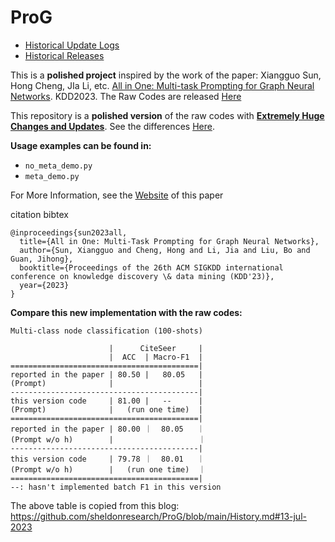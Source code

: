 # ProG


- [Historical Update Logs](https://github.com/sheldonresearch/ProG/blob/main/History.md)
- [Historical Releases](https://github.com/sheldonresearch/ProG/releases)

This is a **polished project** inspired by the work of the paper: Xiangguo Sun, Hong Cheng, JIa Li,
etc. [All in One: Multi-task Prompting for Graph Neural Networks](https://arxiv.org/abs/2307.01504). KDD2023. The Raw Codes are released [Here](https://anonymous.4open.science/r/mpg/README.md)


This repository is a **polished version** of the raw codes with **[Extremely Huge Changes and Updates](https://github.com/sheldonresearch/ProG/blob/main/History.md#13-jul-2023)**. See the differences [Here](https://github.com/sheldonresearch/ProG/blob/main/History.md#13-jul-2023).

**Usage examples can be found in:**

- ``no_meta_demo.py``
- ``meta_demo.py``



For More Information, see the [Website](https://graphprompt.github.io/) of this paper

citation bibtex

```
@inproceedings{sun2023all,
  title={All in One: Multi-Task Prompting for Graph Neural Networks},
  author={Sun, Xiangguo and Cheng, Hong and Li, Jia and Liu, Bo and Guan, Jihong},
  booktitle={Proceedings of the 26th ACM SIGKDD international conference on knowledge discovery \& data mining (KDD'23)},
  year={2023}
}

```


**Compare this new implementation with the raw codes:**

```
Multi-class node classification (100-shots)

                      |      CiteSeer     |
                      |  ACC  | Macro-F1  |
==========================================|
reported in the paper | 80.50 |   80.05   |
(Prompt)              |                   |
------------------------------------------|
this version code     | 81.00 |   --      |
(Prompt)              |   (run one time)  | 
==========================================|
reported in the paper | 80.00 ｜  80.05   ｜
(Prompt w/o h)        |                   ｜
------------------------------------------|
this version code     | 79.78 ｜  80.01   ｜
(Prompt w/o h)        |   (run one time)  ｜
==========================================|
--: hasn't implemented batch F1 in this version
```
The above table is copied from this blog: https://github.com/sheldonresearch/ProG/blob/main/History.md#13-jul-2023

